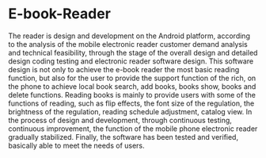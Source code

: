# E-book-Reader
The reader is design and development on the Android platform, according to the analysis of the mobile electronic reader customer demand analysis and technical feasibility, through the stage of the overall design and detailed design coding testing and electronic reader software design. This software design is not only to achieve the e-book reader the most basic reading function, but also for the user to provide the support function of the rich, on the phone to achieve local book search, add books, books show, books and delete functions. Reading books is mainly to provide users with some of the functions of reading, such as flip effects, the font size of the regulation, the brightness of the regulation, reading schedule adjustment, catalog view. In the process of design and development, through continuous testing, continuous improvement, the function of the mobile phone electronic reader gradually stabilized. Finally, the software has been tested and verified, basically able to meet the needs of users.
